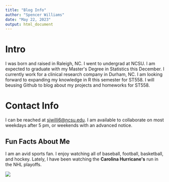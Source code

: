 ```yaml
---
title: "Blog Info"
author: "Spencer Williams"
date: "May 22, 2023"
output: html_document
---
```


# Intro
I was born and raised in Raleigh, NC. I went to undergrad at NCSU. I am expected to graduate with my Master's Degree in Statistics this December. I currently work for a clinical research company in Durham, NC. I am looking forward to expanding my knowledge in R this semester for ST558. I will beusing Github to blog about my projects and homeworks for ST558.

# Contact Info
I can be reached at sjwilli6@ncsu.edu. I am available to collaborate on most weekdays after 5 pm, or weekends with an advanced notice.

## Fun Facts About Me
I am an avid sports fan. I enjoy watching all of baseball, football, basketball, and hockey. Lately, I have been watching the **Carolina Hurricane's** run in the NHL playoffs. 

![](~/Documents/Hurricanes.png)
